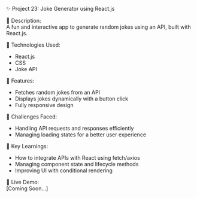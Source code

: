 ✨ Project 23: Joke Generator using React.js  

📄 Description:  
A fun and interactive app to generate random jokes using an API, built with React.js.  

🔧 Technologies Used:  
- React.js  
- CSS  
- Joke API  

🌟 Features:  
- Fetches random jokes from an API  
- Displays jokes dynamically with a button click  
- Fully responsive design  

🚀 Challenges Faced:  
- Handling API requests and responses efficiently  
- Managing loading states for a better user experience  

🎯 Key Learnings:  
- How to integrate APIs with React using fetch/axios  
- Managing component state and lifecycle methods  
- Improving UI with conditional rendering  

🔗 Live Demo:  
[Coming Soon...]